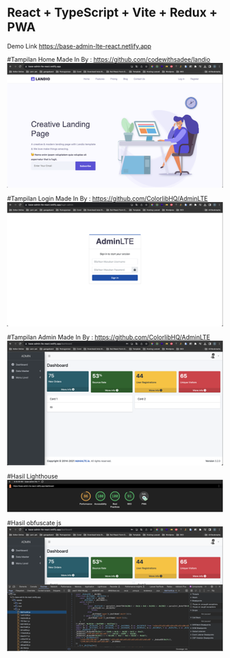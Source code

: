 # React + TypeScript + Vite + Redux + PWA

Demo Link https://base-admin-lte-react.netlify.app

#Tampilan Home
Made In By : https://github.com/codewithsadee/landio
<img src="./ss/Screenshot 2023-10-03 at 15.35.27.png"/>

#Tampilan Login
Made In By : https://github.com/ColorlibHQ/AdminLTE
<img src="./ss/Screenshot 2023-10-03 at 15.35.35.png"/>

#Tampilan Admin 
Made In By : https://github.com/ColorlibHQ/AdminLTE
<img src="./ss/Screenshot 2023-10-03 at 15.35.45.png"/>

#Hasil Lighthouse
<img src="./ss/Screenshot 2023-10-03 at 09.45.09.png"/>

#Hasil obfuscate js
<img src="./ss/Screenshot 2023-10-03 at 15.36.14.png"/>
